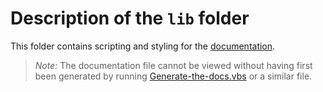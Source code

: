 # Description of the `lib` folder

This folder contains scripting and styling for the [documentation].

> *Note:* The documentation file cannot be viewed without having first 
> been generated by running [Generate-the-docs.vbs] or a similar file.

[documentation]: ../TheDocs.html
[Generate-the-docs.vbs]: ../examples/documentation%20generator/Generate-the-docs.vbs
